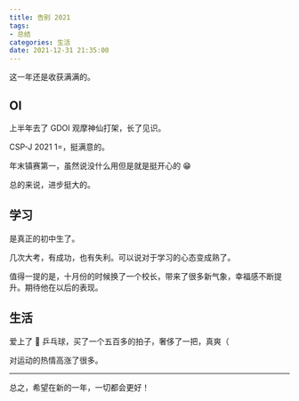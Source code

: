 ```yaml
---
title: 告别 2021
tags:
- 总结
categories: 生活
date: 2021-12-31 21:35:00
---
```


这一年还是收获满满的。

## OI

上半年去了 GDOI 观摩神仙打架，长了见识。

CSP-J 2021 1=，挺满意的。

年末镇赛第一，虽然说没什么用但是就是挺开心的 😁

总的来说，进步挺大的。

## 学习

是真正的初中生了。

几次大考，有成功，也有失利。可以说对于学习的心态变成熟了。

值得一提的是，十月份的时候换了一个校长，带来了很多新气象，幸福感不断提升。期待他在以后的表现。

## 生活

爱上了 🏓 乒乓球，买了一个五百多的拍子，奢侈了一把，真爽（

对运动的热情高涨了很多。

------

总之，希望在新的一年，一切都会更好！